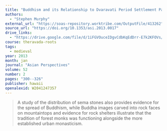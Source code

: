 ```yaml
---
title: "Buddhism and its Relationship to Dvaravati Period Settlement Patterns and Material Culture in Northeast Thailand and Central Laos c. the Sixth to Eleventh Centuries: A Historical Ecology Approach to the Landscape of the Khorat Plateau"
authors:
  - "Stephen Murphy"
external_url: "https://soas-repository.worktribe.com/OutputFile/413262"
source_url: "https://doi.org/10.1353/asi.2013.0017"
drive_links:
  - "https://drive.google.com/file/d/1iFGVOuceIDgvCdbKqEdDrr-E7k2KFOVs/view?usp=drivesdk"
course: theravada-roots
tags:
  - medieval
year: 2013
month: jan
journal: "Asian Perspectives"
volume: 52
number: 2
pages: "300--326"
publisher: hawaii
openalexid: W2041247357
---
```


> A study of the distribution of sema stones also provides evidence for the spread of Buddhism, while Buddha images carved into rock faces on mountaintops and evidence for rock shelters illustrate that the tradition of forest monks was functioning alongside the more established urban monasticism.
